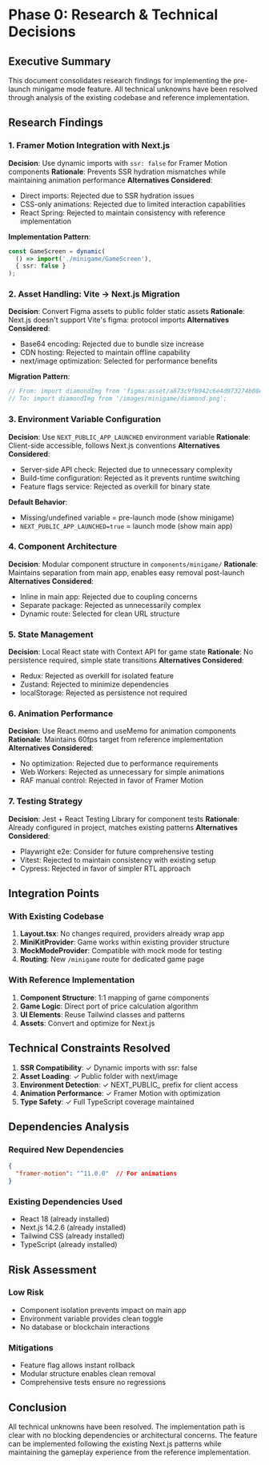 # Phase 0: Research & Technical Decisions

## Executive Summary
This document consolidates research findings for implementing the pre-launch minigame mode feature. All technical unknowns have been resolved through analysis of the existing codebase and reference implementation.

## Research Findings

### 1. Framer Motion Integration with Next.js
**Decision**: Use dynamic imports with `ssr: false` for Framer Motion components
**Rationale**: Prevents SSR hydration mismatches while maintaining animation performance
**Alternatives Considered**:
- Direct imports: Rejected due to SSR hydration issues
- CSS-only animations: Rejected due to limited interaction capabilities
- React Spring: Rejected to maintain consistency with reference implementation

**Implementation Pattern**:
```typescript
const GameScreen = dynamic(
  () => import('./minigame/GameScreen'),
  { ssr: false }
);
```

### 2. Asset Handling: Vite → Next.js Migration
**Decision**: Convert Figma assets to public folder static assets
**Rationale**: Next.js doesn't support Vite's figma: protocol imports
**Alternatives Considered**:
- Base64 encoding: Rejected due to bundle size increase
- CDN hosting: Rejected to maintain offline capability
- next/image optimization: Selected for performance benefits

**Migration Pattern**:
```typescript
// From: import diamondImg from 'figma:asset/a873c9fb942c6e4d973274b08ebacd928c30e2f2.png';
// To: import diamondImg from '/images/minigame/diamond.png';
```

### 3. Environment Variable Configuration
**Decision**: Use `NEXT_PUBLIC_APP_LAUNCHED` environment variable
**Rationale**: Client-side accessible, follows Next.js conventions
**Alternatives Considered**:
- Server-side API check: Rejected due to unnecessary complexity
- Build-time configuration: Rejected as it prevents runtime switching
- Feature flags service: Rejected as overkill for binary state

**Default Behavior**:
- Missing/undefined variable = pre-launch mode (show minigame)
- `NEXT_PUBLIC_APP_LAUNCHED=true` = launch mode (show main app)

### 4. Component Architecture
**Decision**: Modular component structure in `components/minigame/`
**Rationale**: Maintains separation from main app, enables easy removal post-launch
**Alternatives Considered**:
- Inline in main app: Rejected due to coupling concerns
- Separate package: Rejected as unnecessarily complex
- Dynamic route: Selected for clean URL structure

### 5. State Management
**Decision**: Local React state with Context API for game state
**Rationale**: No persistence required, simple state transitions
**Alternatives Considered**:
- Redux: Rejected as overkill for isolated feature
- Zustand: Rejected to minimize dependencies
- localStorage: Rejected as persistence not required

### 6. Animation Performance
**Decision**: Use React.memo and useMemo for animation components
**Rationale**: Maintains 60fps target from reference implementation
**Alternatives Considered**:
- No optimization: Rejected due to performance requirements
- Web Workers: Rejected as unnecessary for simple animations
- RAF manual control: Rejected in favor of Framer Motion

### 7. Testing Strategy
**Decision**: Jest + React Testing Library for component tests
**Rationale**: Already configured in project, matches existing patterns
**Alternatives Considered**:
- Playwright e2e: Consider for future comprehensive testing
- Vitest: Rejected to maintain consistency with existing setup
- Cypress: Rejected in favor of simpler RTL approach

## Integration Points

### With Existing Codebase
1. **Layout.tsx**: No changes required, providers already wrap app
2. **MiniKitProvider**: Game works within existing provider structure
3. **MockModeProvider**: Compatible with mock mode for testing
4. **Routing**: New `/minigame` route for dedicated game page

### With Reference Implementation
1. **Component Structure**: 1:1 mapping of game components
2. **Game Logic**: Direct port of price calculation algorithm
3. **UI Elements**: Reuse Tailwind classes and patterns
4. **Assets**: Convert and optimize for Next.js

## Technical Constraints Resolved

1. **SSR Compatibility**: ✓ Dynamic imports with ssr: false
2. **Asset Loading**: ✓ Public folder with next/image
3. **Environment Detection**: ✓ NEXT_PUBLIC_ prefix for client access
4. **Animation Performance**: ✓ Framer Motion with optimization
5. **Type Safety**: ✓ Full TypeScript coverage maintained

## Dependencies Analysis

### Required New Dependencies
```json
{
  "framer-motion": "^11.0.0"  // For animations
}
```

### Existing Dependencies Used
- React 18 (already installed)
- Next.js 14.2.6 (already installed)
- Tailwind CSS (already installed)
- TypeScript (already installed)

## Risk Assessment

### Low Risk
- Component isolation prevents impact on main app
- Environment variable provides clean toggle
- No database or blockchain interactions

### Mitigations
- Feature flag allows instant rollback
- Modular structure enables clean removal
- Comprehensive tests ensure no regressions

## Conclusion
All technical unknowns have been resolved. The implementation path is clear with no blocking dependencies or architectural concerns. The feature can be implemented following the existing Next.js patterns while maintaining the gameplay experience from the reference implementation.